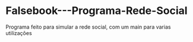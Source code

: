 # Falsebook---Programa-Rede-Social
Programa feito para simular a rede social, com um main para varias utilizações
